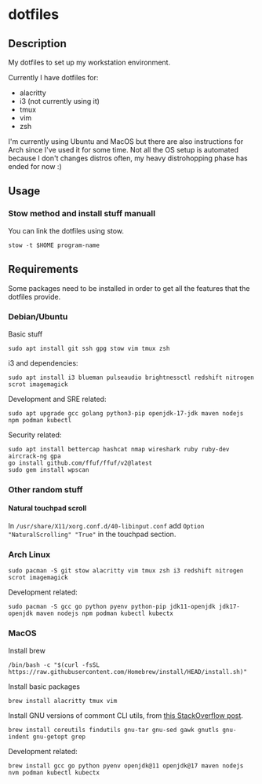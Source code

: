 # dotfiles

## Description

My dotfiles to set up my workstation environment.

Currently I have dotfiles for:
* alacritty
* i3 (not currently using it)
* tmux
* vim
* zsh

I'm currently using Ubuntu and MacOS but there are also instructions for Arch since I've used it for some time. Not all the OS setup is automated because I don't changes distros often, my heavy distrohopping phase has ended for now :)

## Usage

### Stow method and install stuff manuall
You can link the dotfiles using stow.
```
stow -t $HOME program-name
```
## Requirements
Some packages need to be installed in order to get all the features that the dotfiles provide.

### Debian/Ubuntu
Basic stuff
```
sudo apt install git ssh gpg stow vim tmux zsh 
```

i3 and dependencies:
```
sudo apt install i3 blueman pulseaudio brightnessctl redshift nitrogen scrot imagemagick
```

Development and SRE related:
```
sudo apt upgrade gcc golang python3-pip openjdk-17-jdk maven nodejs npm podman kubectl
```

Security related:
```
sudo apt install bettercap hashcat nmap wireshark ruby ruby-dev aircrack-ng gpa
go install github.com/ffuf/ffuf/v2@latest
sudo gem install wpscan
```

### Other random stuff
#### Natural touchpad scroll
In `/usr/share/X11/xorg.conf.d/40-libinput.conf` add `Option "NaturalScrolling" "True"` in the touchpad section.

### Arch Linux
```
sudo pacman -S git stow alacritty vim tmux zsh i3 redshift nitrogen scrot imagemagick
```

Development related:
```
sudo pacman -S gcc go python pyenv python-pip jdk11-openjdk jdk17-openjdk maven nodejs npm podman kubectl kubectx
```

### MacOS
Install brew
```
/bin/bash -c "$(curl -fsSL https://raw.githubusercontent.com/Homebrew/install/HEAD/install.sh)"
```
Install basic packages
```
brew install alacritty tmux vim
```

Install GNU versions of commont CLI utils, from [this StackOverflow post](https://apple.stackexchange.com/questions/69223/how-to-replace-mac-os-x-utilities-with-gnu-core-utilities/69332#69332).
```
brew install coreutils findutils gnu-tar gnu-sed gawk gnutls gnu-indent gnu-getopt grep
```

Development related:
```
brew install gcc go python pyenv openjdk@11 openjdk@17 maven nodejs nvm podman kubectl kubectx
```
